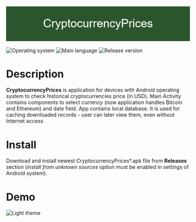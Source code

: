 ﻿![banner](res/banner.png)

![Operating system](https://img.shields.io/badge/OS-Android%208.0%2B-brightgreen)  ![Main language](https://img.shields.io/badge/Main%20language-Kotlin-blue) 
![Release version](https://img.shields.io/github/v/tag/arturkowalczyk300/android-cryptocurrency-prices?color=darkviolet&label=Release)

# Description
**CryptocurrencyPrices** is application for devices with Android operating system to check historical cryptocurrencies price (in USD).
Main Activity contains components to select currency (now application handles Bitcoin and Ethereum) and date field.
App contains local database. It is used for caching downloaded records - user can later view them, even without Internet access

# Install
Download and install newest CryptocurrencyPrices*.apk file from **Releases** section (*install from unknown sources* option must be enabled in settings of Android system).

# Demo
<img src="res/demo.gif" alt="Light theme" width="40%" height="40%">